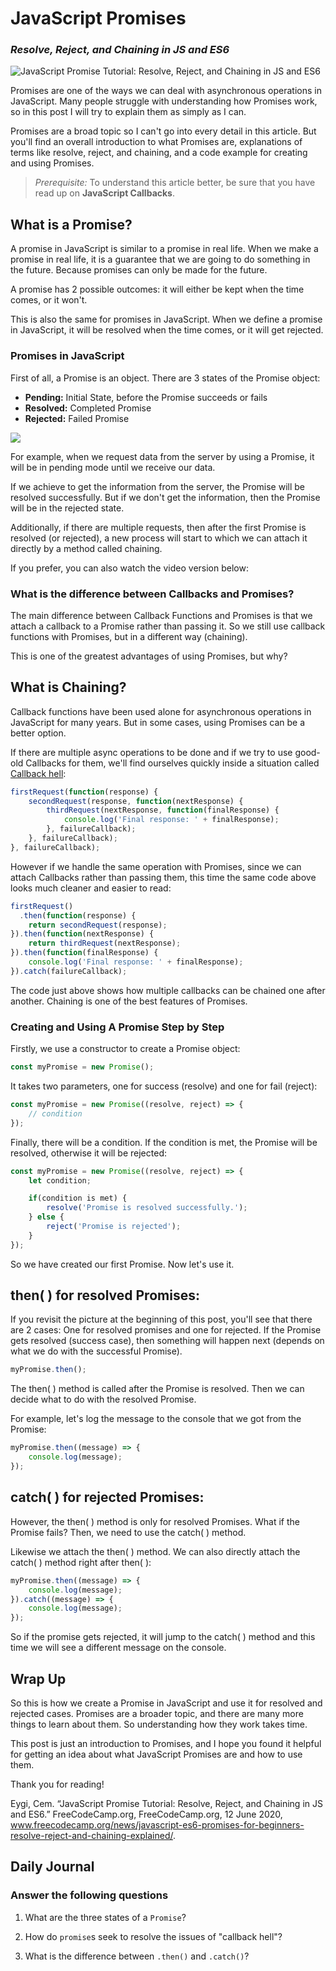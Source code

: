 # JavaScript Promises 
### *Resolve, Reject, and Chaining in JS and ES6*

![JavaScript Promise Tutorial: Resolve, Reject, and Chaining in JS and ES6](https://images.unsplash.com/photo-1571171637578-41bc2dd41cd2?ixlib=rb-1.2.1&q=80&fm=jpg&crop=entropy&cs=tinysrgb&w=2000&fit=max&ixid=eyJhcHBfaWQiOjExNzczfQ)

Promises are one of the ways we can deal with asynchronous operations in JavaScript. Many people struggle with understanding how Promises work, so in this post I will try to explain them as simply as I can.

Promises are a broad topic so I can't go into every detail in this article. But you'll find an overall introduction to what Promises are, explanations of terms like resolve, reject, and chaining, and a code example for creating and using Promises.

> *Prerequisite:* To understand this article better, be sure that you have read up on **JavaScript Callbacks**.

## What is a Promise?

A promise in JavaScript is similar to a promise in real life. When we make a promise in real life, it is a guarantee that we are going to do something in the future. Because promises can only be made for the future.

A promise has 2 possible outcomes: it will either be kept when the time comes, or it won't.

This is also the same for promises in JavaScript. When we define a promise in JavaScript, it will be resolved when the time comes, or it will get rejected.

### Promises in JavaScript

First of all, a Promise is an object. There are 3 states of the Promise object:

-   **Pending:** Initial State, before the Promise succeeds or fails
-   **Resolved:** Completed Promise
-   **Rejected:** Failed Promise

![](https://www.freecodecamp.org/news/content/images/2020/06/Ekran-Resmi-2020-06-06-12.21.27.png)


For example, when we request data from the server by using a Promise, it will be in pending mode until we receive our data.

If we achieve to get the information from the server, the Promise will be resolved successfully. But if we don't get the information, then the Promise will be in the rejected state.

Additionally, if there are multiple requests, then after the first Promise is resolved (or rejected), a new process will start to which we can attach it directly by a method called chaining.

If you prefer, you can also watch the video version below:

### What is the difference between Callbacks and Promises?

The main difference between Callback Functions and Promises is that we attach a callback to a Promise rather than passing it. So we still use callback functions with Promises, but in a different way (chaining).

This is one of the greatest advantages of using Promises, but why?

## What is Chaining?

Callback functions have been used alone for asynchronous operations in JavaScript for many years. But in some cases, using Promises can be a better option.

If there are multiple async operations to be done and if we try to use good-old Callbacks for them, we'll find ourselves quickly inside a situation called [Callback hell](http://callbackhell.com/):

```javascript
firstRequest(function(response) {
    secondRequest(response, function(nextResponse) {
        thirdRequest(nextResponse, function(finalResponse) {
            console.log('Final response: ' + finalResponse);
        }, failureCallback);
    }, failureCallback);
}, failureCallback);
```

However if we handle the same operation with Promises, since we can attach Callbacks rather than passing them, this time the same code above looks much cleaner and easier to read:

```javascript
firstRequest()
  .then(function(response) {
    return secondRequest(response);
}).then(function(nextResponse) {
    return thirdRequest(nextResponse);
}).then(function(finalResponse) {
    console.log('Final response: ' + finalResponse);
}).catch(failureCallback);
```

The code just above shows how multiple callbacks can be chained one after another. Chaining is one of the best features of Promises.

### Creating and Using A Promise Step by Step

Firstly, we use a constructor to create a Promise object:

```javascript
const myPromise = new Promise();
```

It takes two parameters, one for success (resolve) and one for fail (reject):

```javascript
const myPromise = new Promise((resolve, reject) => {
    // condition
});
```

Finally, there will be a condition. If the condition is met, the Promise will be resolved, otherwise it will be rejected:

```javascript
const myPromise = new Promise((resolve, reject) => {
    let condition;

    if(condition is met) {
        resolve('Promise is resolved successfully.');
    } else {
        reject('Promise is rejected');
    }
});
```

So we have created our first Promise. Now let's use it.

## then( ) for resolved Promises:

If you revisit the picture at the beginning of this post, you'll see that there are 2 cases: One for resolved promises and one for rejected. If the Promise gets resolved (success case), then something will happen next (depends on what we do with the successful Promise).

```javascript
myPromise.then();
```

The then( ) method is called after the Promise is resolved. Then we can decide what to do with the resolved Promise.

For example, let's log the message to the console that we got from the Promise:

```javascript
myPromise.then((message) => {
    console.log(message);
});
```

## catch( ) for rejected Promises:

However, the then( ) method is only for resolved Promises. What if the Promise fails? Then, we need to use the catch( ) method.

Likewise we attach the then( ) method. We can also directly attach the catch( ) method right after then( ):

```javascript
myPromise.then((message) => {
    console.log(message);
}).catch((message) => {
    console.log(message);
});
```

So if the promise gets rejected, it will jump to the catch( ) method and this time we will see a different message on the console.

## Wrap Up

So this is how we create a Promise in JavaScript and use it for resolved and rejected cases. Promises are a broader topic, and there are many more things to learn about them. So understanding how they work takes time.

This post is just an introduction to Promises, and I hope you found it helpful for getting an idea about what JavaScript Promises are and how to use them.

Thank you for reading!

Eygi, Cem. “JavaScript Promise Tutorial: Resolve, Reject, and Chaining in JS and ES6.” FreeCodeCamp.org, FreeCodeCamp.org, 12 June 2020, www.freecodecamp.org/news/javascript-es6-promises-for-beginners-resolve-reject-and-chaining-explained/. 

## Daily Journal
### Answer the following questions
1. What are the three states of a `Promise`?

2. How do `promise`s seek to resolve the issues of "callback hell"?

3. What is the difference between `.then()` and `.catch()`?